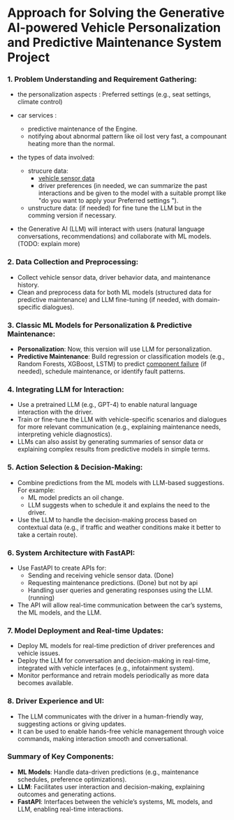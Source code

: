 # Approach for Solving the Generative AI-powered Vehicle Personalization and Predictive Maintenance System Project

### 1. Problem Understanding and Requirement Gathering:
- the personalization aspects : Preferred settings (e.g., seat settings, climate control) 
- car services :  
    - predictive maintenance of the Engine.
    - notifying about abnormal pattern like oil lost very fast, a compounant heating more than the normal.

- the types of data involved: 
    - strucure data:
        -  [vehicle sensor data](https://www.kaggle.com/datasets/parvmodi/automotive-vehicles-engine-health-dataset/data)
        -  driver preferences (in needed, we can summarize the past interactions and be given to the model with a suitable prompt like "do you want to apply your Preferred settings ").
    - unstructure data: (if needed) for fine tune the LLM but in the comming version if necessary.

- the Generative AI (LLM) will interact with users (natural language conversations, recommendations) and collaborate with ML models.(TODO: explain more)

### 2. Data Collection and Preprocessing:
- Collect vehicle sensor data, driver behavior data, and maintenance history.
- Clean and preprocess data for both ML models (structured data for predictive maintenance) and LLM fine-tuning (if needed, with domain-specific dialogues).

### 3. Classic ML Models for Personalization & Predictive Maintenance:
- **Personalization**: Now, this version will use LLM for personalization.
- **Predictive Maintenance**: Build regression or classification models (e.g., Random Forests, XGBoost, LSTM) to predict [component failure](https://archive.ics.uci.edu/dataset/447/condition+monitoring+of+hydraulic+systems) (if needed), schedule maintenance, or identify fault patterns.

### 4. Integrating LLM for Interaction:
- Use a pretrained LLM (e.g., GPT-4) to enable natural language interaction with the driver.
- Train or fine-tune the LLM with vehicle-specific scenarios and dialogues for more relevant communication (e.g., explaining maintenance needs, interpreting vehicle diagnostics).
- LLMs can also assist by generating summaries of sensor data or explaining complex results from predictive models in simple terms.

### 5. Action Selection & Decision-Making:
- Combine predictions from the ML models with LLM-based suggestions. For example:
  - ML model predicts an oil change.
  - LLM suggests when to schedule it and explains the need to the driver.
- Use the LLM to handle the decision-making process based on contextual data (e.g., if traffic and weather conditions make it better to take a certain route).

### 6. System Architecture with FastAPI:
- Use FastAPI to create APIs for:
  - Sending and receiving vehicle sensor data. (Done)
  - Requesting maintenance predictions. (Done) but not by api
  - Handling user queries and generating responses using the LLM. (running)
- The API will allow real-time communication between the car’s systems, the ML models, and the LLM.

### 7. Model Deployment and Real-time Updates:
- Deploy ML models for real-time prediction of driver preferences and vehicle issues.
- Deploy the LLM for conversation and decision-making in real-time, integrated with vehicle interfaces (e.g., infotainment system).
- Monitor performance and retrain models periodically as more data becomes available.

### 8. Driver Experience and UI:
- The LLM communicates with the driver in a human-friendly way, suggesting actions or giving updates.
- It can be used to enable hands-free vehicle management through voice commands, making interaction smooth and conversational.

### Summary of Key Components:
- **ML Models**: Handle data-driven predictions (e.g., maintenance schedules, preference optimizations).
- **LLM**: Facilitates user interaction and decision-making, explaining outcomes and generating actions.
- **FastAPI**: Interfaces between the vehicle’s systems, ML models, and LLM, enabling real-time interactions.
